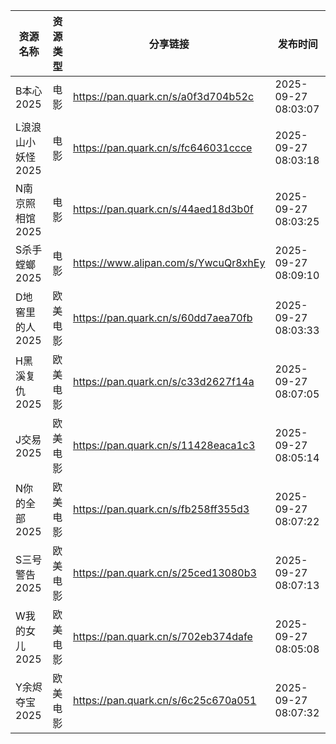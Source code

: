 | 资源名称        | 资源类型 | 分享链接                                 | 发布时间                |
| ----------- | ---- | ------------------------------------ | ------------------- |
| B本心2025     | 电影   | https://pan.quark.cn/s/a0f3d704b52c  | 2025-09-27 08:03:07 |
| L浪浪山小妖怪2025 | 电影   | https://pan.quark.cn/s/fc646031ccce  | 2025-09-27 08:03:18 |
| N南京照相馆2025  | 电影   | https://pan.quark.cn/s/44aed18d3b0f  | 2025-09-27 08:03:25 |
| S杀手螳螂2025   | 电影   | https://www.alipan.com/s/YwcuQr8xhEy | 2025-09-27 08:09:10 |
| D地窖里的人2025  | 欧美电影 | https://pan.quark.cn/s/60dd7aea70fb  | 2025-09-27 08:03:33 |
| H黑溪复仇2025   | 欧美电影 | https://pan.quark.cn/s/c33d2627f14a  | 2025-09-27 08:07:05 |
| J交易2025     | 欧美电影 | https://pan.quark.cn/s/11428eaca1c3  | 2025-09-27 08:05:14 |
| N你的全部2025   | 欧美电影 | https://pan.quark.cn/s/fb258ff355d3  | 2025-09-27 08:07:22 |
| S三号警告2025   | 欧美电影 | https://pan.quark.cn/s/25ced13080b3  | 2025-09-27 08:07:13 |
| W我的女儿2025   | 欧美电影 | https://pan.quark.cn/s/702eb374dafe  | 2025-09-27 08:05:08 |
| Y余烬夺宝2025   | 欧美电影 | https://pan.quark.cn/s/6c25c670a051  | 2025-09-27 08:07:32 |
